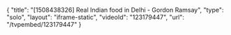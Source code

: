 {
    "title": "[1508438326] Real Indian food in Delhi - Gordon Ramsay",
    "type": "solo",
    "layout": "iframe-static",
    "videoId": "123179447",
    "url": "\/tvpembed\/123179447"
}